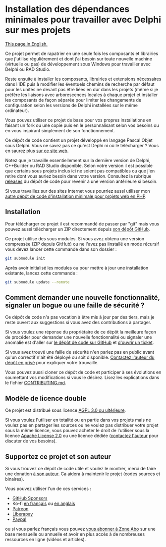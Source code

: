 # Installation des dépendances minimales pour travailler avec Delphi sur mes projets

[This page in English.](README.md)

Ce projet permet de rapatrier en une seule fois les composants et librairies que j'utilise régulièrement et dont j'ai besoin sur toute nouvelle machine (virtuelle ou pas) de développement sous Windows pour travailler avec Delphi ou RAD Studio.

Reste ensuite à installer les composants, librairies et extensions nécessaires dans l'IDE puis à modifier les éventuels chemins de recherche par défaut pour les unités ne devant pas être liées en dur dans les projets (même si je préfère les liaisons avec arborescences locales à chaque projet et installer les composants de façon séparée pour limiter les changements de configuration selon les versions de Delphi installées sur le même ordinateur).

Vous pouvez utiliser ce projet de base pour vos propres installations en faisant un fork ou une copie puis en le personnalisant selon vos besoins ou en vous inspirant simplement de son fonctionnement.

Ce dépôt de code contient un projet développé en langage Pascal Objet sous Delphi. Vous ne savez pas ce qu'est Dephi ni où le télécharger ? Vous en saurez plus [sur ce site web](https://delphi-resources.developpeur-pascal.fr/).

Notez que je travaille essentiellement sur la dernière version de Delphi, C++Builder ou RAD Studio disponible. Selon votre version il est possible que certains sous projets inclus ici ne soient pas compatibles ou que j'en retire dont vous auriez besoin dans votre version. Consultez la rubrique [releases](https://github.com/DeveloppeurPascal/__MyMinimalDependenciesForWorkingWithDelphi/releases) du dépôt de code pour revenir à une version antérieure si besoin.

Si vous travaillez sur des sites Internet vous pourriez aussi utiliser mon [autre dépôt de code d'installation minimale pour projets web en PHP](https://github.com/DeveloppeurPascal/__MyMinimalDependenciesForWorkingWithPHP).

## Installation

Pour télécharger ce projet il est recommandé de passer par "git" mais vous pouvez aussi télécharger un ZIP directement depuis [son dépôt GitHub](https://github.com/DeveloppeurPascal/__MyMinimalDependenciesForWorkingWithDelphi).

Ce projet utilise des sous modules. Si vous avez obtenu une version compressée (ZIP depuis GitHub) ou ne l'avez pas iinstallé en mode récursif vous devez lancer cette commande dans son dossier :

```bash
git submodule init
```

Après avoir initialisé les modules ou pour mettre à jour une installation existante, lancez cette commande :

```bash
git submodule update --remote
```

## Comment demander une nouvelle fonctionnalité, signaler un bogue ou une faille de sécurité ?

Ce dépôt de code n'a pas vocation à être mis à jour par des tiers, mais je reste ouvert aux suggestions si vous avez des contributions à partager.

Si vous voulez une réponse du propriétaire de ce dépôt la meilleure façon de procéder pour demander une nouvelle fonctionnalité ou signaler une anomalie est d'aller sur [le dépôt de code sur GitHub](https://github.com/DeveloppeurPascal/__MyMinimalDependenciesForWorkingWithDelphi) et [d'ouvrir un ticket](https://github.com/DeveloppeurPascal/__MyMinimalDependenciesForWorkingWithDelphi/issues).

Si vous avez trouvé une faille de sécurité n'en parlez pas en public avant qu'un correctif n'ait été déployé ou soit disponible. [Contactez l'auteur du dépôt en privé](https://developpeur-pascal.fr/nous-contacter.php) pour expliquer votre trouvaille.

Vous pouvez aussi cloner ce dépôt de code et participer à ses évolutions en soumettant vos modifications si vous le désirez. Lisez les explications dans le fichier [CONTRIBUTING.md](CONTRIBUTING.md).

## Modèle de licence double

Ce projet est distribué sous licence [AGPL 3.0 ou ultérieure](https://choosealicense.com/licenses/agpl-3.0/).

Si vous voulez l'utiliser en totalité ou en partie dans vos projets mais ne voulez pas en partager les sources ou ne voulez pas distribuer votre projet sous la même licence, vous pouvez acheter le droit de l'utiliser sous la licence [Apache License 2.0](https://choosealicense.com/licenses/apache-2.0/) ou une licence dédiée ([contactez l'auteur](https://developpeur-pascal.fr/nous-contacter.php) pour discuter de vos besoins).

## Supportez ce projet et son auteur

Si vous trouvez ce dépôt de code utile et voulez le montrer, merci de faire une donation [à son auteur](https://github.com/DeveloppeurPascal). Ca aidera à maintenir le projet (codes sources et binaires).

Vous pouvez utiliser l'un de ces services :

* [GitHub Sponsors](https://github.com/sponsors/DeveloppeurPascal)
* Ko-fi [en français](https://ko-fi.com/patrick_premartin_fr) ou [en anglais](https://ko-fi.com/patrick_premartin_en)
* [Patreon](https://www.patreon.com/patrickpremartin)
* [Liberapay](https://liberapay.com/PatrickPremartin)
* [Paypal](https://www.paypal.com/paypalme/patrickpremartin)

ou si vous parlez français vous pouvez [vous abonner à Zone Abo](https://zone-abo.fr/nos-abonnements.php) sur une base mensuelle ou annuelle et avoir en plus accès à de nombreuses ressources en ligne (vidéos et articles).
